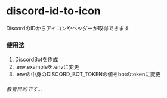 # discord-id-to-icon
DiscordのIDからアイコンやヘッダーが取得できます

### 使用法
1. DiscordBotを作成
1. .env.exampleを.envに変更
1. .envの中身のDISCORD_BOT_TOKENの値をbotのtokenに変更

###### 教育目的です...